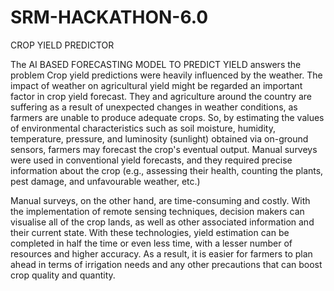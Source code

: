 # SRM-HACKATHON-6.0

CROP YIELD PREDICTOR

The AI BASED FORECASTING MODEL TO PREDICT YIELD answers the problem
Crop yield predictions were heavily influenced by the weather. The impact of weather on agricultural yield might be regarded an important factor in crop yield forecast. They and agriculture around the country are suffering as a result of unexpected changes in weather conditions, as farmers are unable to produce adequate crops. So, by estimating the values of environmental characteristics such as soil moisture, humidity, temperature, pressure, and luminosity (sunlight) obtained via on-ground sensors, farmers may forecast the crop's eventual output. Manual surveys were used in conventional yield forecasts, and they required precise information about the crop (e.g., assessing their health, counting the plants, pest damage, and unfavourable weather, etc.)

Manual surveys, on the other hand, are time-consuming and costly. With the implementation of remote sensing techniques, decision makers can visualise all of the crop lands, as well as other associated information and their current state. With these technologies, yield estimation can be completed in half the time or even less time, with a lesser number of resources and higher accuracy. As a result, it is easier for farmers to plan ahead in terms of irrigation needs and any other precautions that can boost crop quality and quantity.
